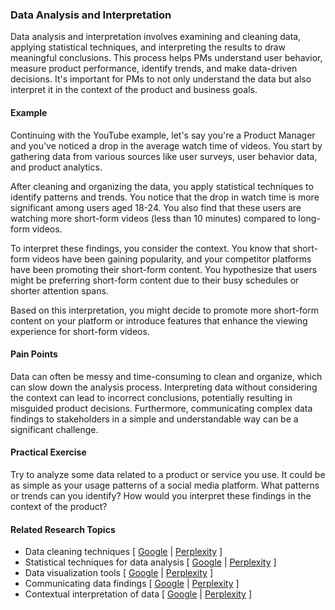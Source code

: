 ### Data Analysis and Interpretation

Data analysis and interpretation involves examining and cleaning data, applying statistical techniques, and interpreting the results to draw meaningful conclusions. This process helps PMs understand user behavior, measure product performance, identify trends, and make data-driven decisions. It's important for PMs to not only understand the data but also interpret it in the context of the product and business goals.

#### Example

Continuing with the YouTube example, let's say you're a Product Manager and you've noticed a drop in the average watch time of videos. You start by gathering data from various sources like user surveys, user behavior data, and product analytics.

After cleaning and organizing the data, you apply statistical techniques to identify patterns and trends. You notice that the drop in watch time is more significant among users aged 18-24. You also find that these users are watching more short-form videos (less than 10 minutes) compared to long-form videos.

To interpret these findings, you consider the context. You know that short-form videos have been gaining popularity, and your competitor platforms have been promoting their short-form content. You hypothesize that users might be preferring short-form content due to their busy schedules or shorter attention spans.

Based on this interpretation, you might decide to promote more short-form content on your platform or introduce features that enhance the viewing experience for short-form videos.

#### Pain Points

Data can often be messy and time-consuming to clean and organize, which can slow down the analysis process. Interpreting data without considering the context can lead to incorrect conclusions, potentially resulting in misguided product decisions. Furthermore, communicating complex data findings to stakeholders in a simple and understandable way can be a significant challenge.

#### Practical Exercise

Try to analyze some data related to a product or service you use. It could be as simple as your usage patterns of a social media platform. What patterns or trends can you identify? How would you interpret these findings in the context of the product?

#### Related Research Topics

- Data cleaning techniques [ [Google](https://www.google.com/search?q=Data%20cleaning%20techniques%20in%20product%20management) | [Perplexity](https://www.perplexity.ai/?q=Data%20cleaning%20techniques%20in%20product%20management) ]
- Statistical techniques for data analysis [ [Google](https://www.google.com/search?q=Statistical%20techniques%20for%20data%20analysis%20in%20product%20management) | [Perplexity](https://www.perplexity.ai/?q=Statistical%20techniques%20for%20data%20analysis%20in%20product%20management) ]
- Data visualization tools [ [Google](https://www.google.com/search?q=Data%20visualization%20tools%20in%20product%20management) | [Perplexity](https://www.perplexity.ai/?q=Data%20visualization%20tools%20in%20product%20management) ]
- Communicating data findings [ [Google](https://www.google.com/search?q=Communicating%20data%20findings%20in%20product%20management) | [Perplexity](https://www.perplexity.ai/?q=Communicating%20data%20findings%20in%20product%20management) ]
- Contextual interpretation of data [ [Google](https://www.google.com/search?q=Contextual%20interpretation%20of%20data%20in%20product%20management) | [Perplexity](https://www.perplexity.ai/?q=Contextual%20interpretation%20of%20data%20in%20product%20management) ]


